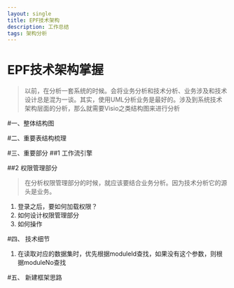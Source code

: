 ```yaml
---
layout: single
title: EPF技术架构
description: 工作总结
tags: 架构分析 
---
```



# EPF技术架构掌握
> 以前，在分析一套系统的时候。会将业务分析和技术分析、业务涉及和技术设计总是混为一谈。其实，使用UML分析业务是最好的。涉及到系统技术架构层面的分析，那么就需要Visio之类结构图来进行分析

#一、整体结构图

#二、重要表结构梳理

#三、重要部分
##1 工作流引擎

##2 权限管理部分
> 在分析权限管理部分的时候，就应该要结合业务分析。因为技术分析它的源头是业务。


1. 登录之后，要如何加载权限？
2. 如何设计权限管理部分
3. 如何操作


#四、	技术细节
1. 在读取对应的数据集时，优先根据moduleId查找，如果没有这个参数，则根据moduleNo查找


#五、	新建框架思路


